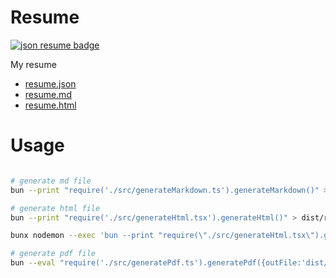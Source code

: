 # Resume

[![json resume badge](https://img.shields.io/badge/format-json_resume-fff18f?style=for-the-badge)](https://jsonresume.org)

My resume

- [resume.json](./resume.json)
- [resume.md](./resume.md)
- [resume.html](https://platane.github.io/resume/resume.html)


# Usage

```sh

# generate md file
bun --print "require('./src/generateMarkdown.ts').generateMarkdown()" > resume.md

# generate html file
bun --print "require('./src/generateHtml.tsx').generateHtml()" > dist/resume.html

bunx nodemon --exec 'bun --print "require(\"./src/generateHtml.tsx\").generateHtml()" > dist/resume.html' -e tx,tsx,css,json

# generate pdf file
bun --eval "require('./src/generatePdf.ts').generatePdf({outFile:'dist/resume.pdf'})"
```
